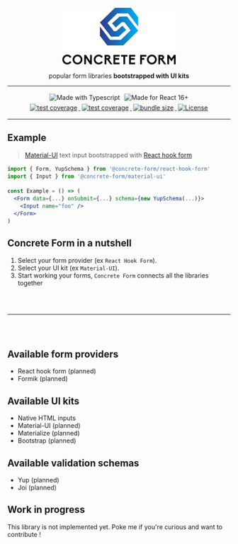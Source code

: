 <p align="center">
  <img alt="Concrete Form" src="./doc/logo.png" />
</p>

<p align="center">
  popular form libraries <strong>bootstrapped with UI kits</strong>
</p>

---

<div align="center">
  <img alt="Made with Typescript" style="margin:3px"
  src="https://img.shields.io/badge/Made%20with-Typescript-2f74c0?style=for-the-badge&logo=typescript&labelColor=#333" />
  <img alt="Made for React 16+" style="margin:3px"
  src="https://img.shields.io/badge/Made%20for-React%2016+-5ed3f3?style=for-the-badge&logo=react&labelColor=#333" />
</div>

<div align="center">
  <a href="https://ci.appveyor.com/project/kegi/concrete-form/history">
    <img alt="test coverage" style="margin:3px"
    src="https://img.shields.io/appveyor/build/kegi/concrete-form?style=flat-square" />
  </a>
  <a href="https://coveralls.io/github/concrete-form/concrete-form">
    <img alt="test coverage" style="margin:3px"
    src="https://img.shields.io/coveralls/github/concrete-form/concrete-form?style=flat-square" />
  </a>
  <a href="https://bundlephobia.com/package/@concrete-form/core">
    <img alt="bundle size" style="margin:3px" 
    src="https://img.shields.io/bundlephobia/min/@concrete-form/core?label=size&style=flat-square&v=2" />
  </a>
  <a href="https://www.npmjs.com/package/@concrete-form/core">
    <img alt="License" style="margin:3px" 
    src="https://img.shields.io/npm/l/@concrete-form/core?color=%23007ec6&style=flat-square&v=2" />
  </a>
</div>

---

## Example
> [Material-UI](https://mui.com/) text input bootstrapped with [React hook form](https://react-hook-form.com)

```jsx
import { Form, YupSchema } from '@concrete-form/react-hook-form'
import { Input } from '@concrete-form/material-ui'

const Example = () => (
  <Form data={...} onSubmit={...} schema={new YupSchema(...)}>
    <Input name="foo" />
  </Form>
)
```

## **Concrete Form** in a nutshell
1) Select your form provider (ex `React Hook Form`).
2) Select your UI kit (ex `Material-UI`).
3) Start working your forms, `Concrete Form` connects all the libraries together

<br /><br />

---

<br /><br />

## Available form providers
- React hook form (planned)
- Formik (planned)
## Available UI kits
- Native HTML inputs
- Material-UI (planned)
- Materialize (planned)
- Bootstrap (planned)

## Available validation schemas
- Yup (planned)
- Joi (planned)

## Work in progress
This library is not implemented yet. Poke me if you're curious and want to contribute !